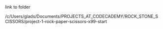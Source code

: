 link to folder

/c/Users/glads/Documents/PROJECTS_AT_CODECADEMY/ROCK_STONE_SCISSORS/project-1-rock-paper-scissors-x99-start
